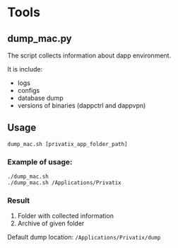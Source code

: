 # Tools

## dump_mac.py

The script collects information about dapp environment.

It is include:
* logs
* configs
* database dump
* versions of binaries (dappctrl and dappvpn)

## Usage

```
dump_mac.sh [privatix_app_folder_path]
```

### Example of usage:

```
./dump_mac.sh
./dump_mac.sh /Applications/Privatix
```

### Result

1. Folder with collected information
1. Archive of given folder

Default dump location: `/Applications/Privatix/dump`

